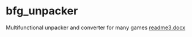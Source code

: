 # bfg_unpacker
Multifunctional unpacker and converter for many games
[readme3.docx](https://github.com/gmh4589/bfg_unpacker/files/8564299/readme3.docx)
